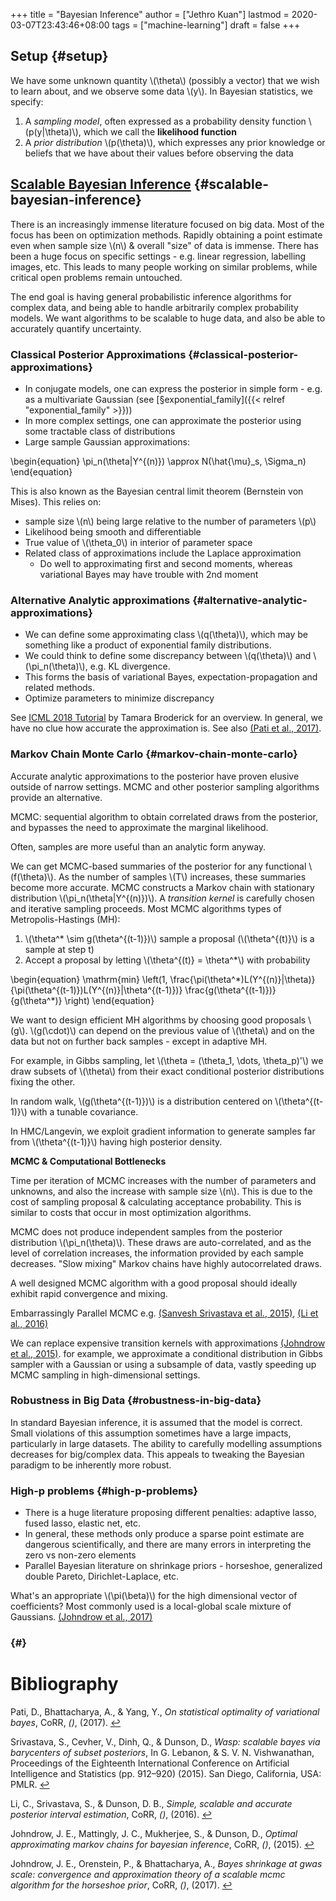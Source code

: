 +++
title = "Bayesian Inference"
author = ["Jethro Kuan"]
lastmod = 2020-03-07T23:43:46+08:00
tags = ["machine-learning"]
draft = false
+++

## Setup {#setup}

We have some unknown quantity \\(\theta\\) (possibly a vector) that we
wish to learn about, and we observe some data \\(y\\). In Bayesian
statistics, we specify:

1.  A _sampling model_, often expressed as a probability density
    function \\(p(y|\theta)\\), which we call the **likelihood function**
2.  A _prior distribution_ \\(p(\theta)\\), which expresses any prior
    knowledge or beliefs that we have about their values before
    observing the data


## [Scalable Bayesian Inference](https://videoken.com/embed/0HXpnG%5FWnlI) {#scalable-bayesian-inference}

There is an increasingly immense literature focused on big data. Most
of the focus has been on optimization methods. Rapidly obtaining a
point estimate even when sample size \\(n\\) & overall "size" of data is
immense. There has been a huge focus on specific settings - e.g.
linear regression, labelling images, etc. This leads to many people
working on similar problems, while critical open problems remain
untouched.

The end goal is having general probabilistic inference algorithms for
complex data, and being able to handle arbitrarily complex probability models.
We want algorithms to be scalable to huge data, and also be able to
accurately quantify uncertainty.


### Classical Posterior Approximations {#classical-posterior-approximations}

-   In conjugate models, one can express the posterior in simple form -
    e.g. as a multivariate Gaussian (see [§exponential\_family]({{< relref "exponential_family" >}}))
-   In more complex settings, one can approximate the posterior using
    some tractable class of distributions
-   Large sample Gaussian approximations:

\begin{equation}
  \pi\_n(\theta|Y^{(n)}) \approx N(\hat{\mu}\_s, \Sigma\_n)
\end{equation}

This is also known as the Bayesian central limit theorem (Bernstein
von Mises). This relies on:

-   sample size \\(n\\) being large relative to the number of parameters
    \\(p\\)
-   Likelihood being smooth and differentiable
-   True value of \\(\theta\_0\\) in interior of parameter space
-   Related class of approximations include the Laplace approximation
    -   Do well to approximating first and second moments, whereas
        variational Bayes may have trouble with 2nd moment


### Alternative Analytic approximations {#alternative-analytic-approximations}

-   We can define some approximating class \\(q(\theta)\\), which may be
    something like a product of exponential family distributions.
-   We could think to define some discrepancy between \\(q(\theta)\\) and
    \\(\pi\_n(\theta)\\), e.g. KL divergence.
-   This forms the basis of variational Bayes, expectation-propagation
    and related methods.
-   Optimize parameters to minimize discrepancy

See [ICML 2018 Tutorial](http://www.tamarabroderick.com/tutorial%5F2018%5Ficml.html) by Tamara Broderick for an overview. In
general, we have no clue how accurate the approximation is. See also
<a id="2c492bb886c456a5902b643d9a6547e6" href="#pati17_statis_optim_variat_bayes">(Pati et al., 2017)</a>.


### Markov Chain Monte Carlo {#markov-chain-monte-carlo}

Accurate analytic approximations to the posterior have proven elusive
outside of narrow settings. MCMC and other posterior sampling
algorithms provide an alternative.

MCMC: sequential algorithm to obtain correlated draws from the
posterior, and bypasses the need to approximate the marginal
likelihood.

Often, samples are more useful than an analytic form anyway.

We can get MCMC-based summaries of the posterior for any functional
\\(f(\theta)\\). As the number of samples \\(T\\) increases, these summaries
become more accurate. MCMC constructs a Markov chain with stationary
distribution \\(\pi\_n(\theta|Y^{(n)})\\). A _transition kernel_ is carefully
chosen and iterative sampling proceeds. Most MCMC algorithms types of
Metropolis-Hastings (MH):

1.  \\(\theta^\* \sim g(\theta^{(t-1)})\\) sample a proposal
    (\\(\theta^{(t)}\\) is a sample at step t)
2.  Accept a proposal by letting \\(\theta^{(t)} = \theta^\*\\) with
    probability

\begin{equation}
  \mathrm{min} \left(1, \frac{\pi(\theta^\*)L(Y^{(n)}|\theta)}{\pi(\theta^{(t-1)})L(Y^{(n)}|\theta^{(t-1)})} \frac{g(\theta^{(t-1)})}{g(\theta^\*)} \right)
\end{equation}

We want to design efficient MH algorithms by choosing good proposals
\\(g\\). \\(g(\cdot)\\) can depend on the previous value of \\(\theta\\) and on
the data but not on further back samples - except in adaptive MH.

For example, in Gibbs sampling, let \\(\theta = (\theta\_1, \dots,
\theta\_p)'\\) we draw subsets of \\(\theta\\) from their exact conditional
posterior distributions fixing the other.

In random walk, \\(g(\theta^{(t-1)})\\) is a distribution centered on
\\(\theta^{(t-1)}\\) with a tunable covariance.

In HMC/Langevin, we exploit gradient information to generate samples
far from \\(\theta^{(t-1)}\\) having high posterior density.

**MCMC & Computational Bottlenecks**

Time per iteration of MCMC increases with the number of parameters and
unknowns, and also the increase with sample size \\(n\\). This is due to
the cost of sampling proposal & calculating acceptance probability.
This is similar to costs that occur in most optimization algorithms.

MCMC does not produce independent samples from the posterior
distribution \\(\pi\_n(\theta)\\). These draws are auto-correlated, and as the
level of correlation increases, the information provided by each
sample decreases. "Slow mixing" Markov chains have highly
autocorrelated draws.

A well designed MCMC algorithm with a good proposal should ideally
exhibit rapid convergence and mixing.

Embarrassingly Parallel MCMC e.g. <a id="fe703421bbe5a5c7e4c07c7126a629f3" href="#pmlr-v38-srivastava15">(Sanvesh Srivastava et al., 2015)</a><a>, </a><a id="3c24d71d7ae6f354df816d37ea172f1a" href="#li16_simpl_scalab_accur_poster_inter_estim">(Li et al., 2016)</a>

We can replace expensive transition kernels with approximations <a id="ab108353672c4542f6a76b91c9eebcbc" href="#johndrow15_optim_approx_markov_chain_bayes_infer">(Johndrow et al., 2015)</a>. for
example, we approximate a conditional distribution in Gibbs sampler
with a Gaussian or using a subsample of data, vastly speeding up MCMC
sampling in high-dimensional settings.


### Robustness in Big Data {#robustness-in-big-data}

In standard Bayesian inference, it is assumed that the model is
correct. Small violations of this assumption sometimes have a large
impacts, particularly in large datasets. The ability to carefully
modelling assumptions decreases for big/complex data. This appeals to
tweaking the Bayesian paradigm to be inherently more robust.


### High-p problems {#high-p-problems}

-   There is a huge literature proposing different penalties: adaptive
    lasso, fused lasso, elastic net, etc.
-   In general, these methods only produce a sparse point estimate are
    dangerous scientifically, and there are many errors in interpreting
    the zero vs non-zero elements
-   Parallel Bayesian literature on shrinkage priors - horseshoe,
    generalized double Pareto, Dirichlet-Laplace, etc.

What's an appropriate \\(\pi(\beta)\\) for the high dimensional vector of
coefficients? Most commonly used is a local-global scale mixture of
Gaussians. <a id="c5f035041f058fd1352e35f072c0a5d4" href="#johndrow17_bayes_shrin_at_gwas_scale">(Johndrow et al., 2017)</a>


###  {#}

# Bibliography
<a id="pati17_statis_optim_variat_bayes" target="_blank">Pati, D., Bhattacharya, A., & Yang, Y., *On statistical optimality of variational bayes*, CoRR, *()*,  (2017). </a> [↩](#2c492bb886c456a5902b643d9a6547e6)

<a id="pmlr-v38-srivastava15" target="_blank">Srivastava, S., Cevher, V., Dinh, Q., & Dunson, D., *Wasp: scalable bayes via barycenters of subset posteriors*, In G. Lebanon, & S. V. N. Vishwanathan, Proceedings of the Eighteenth International Conference on Artificial Intelligence and Statistics (pp. 912–920) (2015). San Diego, California, USA: PMLR.</a> [↩](#fe703421bbe5a5c7e4c07c7126a629f3)

<a id="li16_simpl_scalab_accur_poster_inter_estim" target="_blank">Li, C., Srivastava, S., & Dunson, D. B., *Simple, scalable and accurate posterior interval estimation*, CoRR, *()*,  (2016). </a> [↩](#3c24d71d7ae6f354df816d37ea172f1a)

<a id="johndrow15_optim_approx_markov_chain_bayes_infer" target="_blank">Johndrow, J. E., Mattingly, J. C., Mukherjee, S., & Dunson, D., *Optimal approximating markov chains for bayesian inference*, CoRR, *()*,  (2015). </a> [↩](#ab108353672c4542f6a76b91c9eebcbc)

<a id="johndrow17_bayes_shrin_at_gwas_scale" target="_blank">Johndrow, J. E., Orenstein, P., & Bhattacharya, A., *Bayes shrinkage at gwas scale: convergence and approximation theory of a scalable mcmc algorithm for the horseshoe prior*, CoRR, *()*,  (2017). </a> [↩](#c5f035041f058fd1352e35f072c0a5d4)
